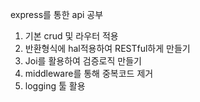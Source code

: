 express를 통한 api 공부

1. 기본 crud 및 라우터 적용
2. 반환형식에 hal적용하여 RESTful하게 만들기
3. Joi를 활용하여 검증로직 만들기
4. middleware를 통해 중복코드 제거
5. logging 툴 활용
